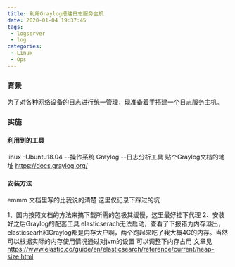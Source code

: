 ```yaml
---
title: 利用Graylog搭建日志服务主机
date: 2020-01-04 19:37:45
tags:
 - logserver
 - log
categories:
 - Linux
 - Ops
---
```

### 背景

为了对各种网络设备的日志进行统一管理，现准备着手搭建一个日志服务主机。

### 实施

#### 利用到的工具
linux -Ubuntu18.04 --操作系统
Graylog            --日志分析工具
贴个Graylog文档的地址 https://docs.graylog.org/

#### 安装方法
emmm 文档里写的比我说的清楚
这里仅记录下踩过的坑

1、国内按照文档的方法来搞下载所需的包极其缓慢，这里最好挂下代理
2、安装好之后Graylog的配套工具 elasticserach无法启动，查看了下报错为内存溢出，elasticsearh和Graylog都是内存大户啊，两个跑起来吃了我大概4G的内存。当然可以根据实际的内存使用情况通过对jvm的设置 可以调整下内存占用 文章见 https://www.elastic.co/guide/en/elasticsearch/reference/current/heap-size.html


